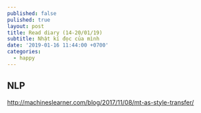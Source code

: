 ```yaml
---
published: false
pulished: true
layout: post
title: Read diary (14-20/01/19)
subtitle: Nhật kí đọc của mình
date: '2019-01-16 11:44:00 +0700'
categories:
  - happy
---
```

## NLP
http://machineslearner.com/blog/2017/11/08/mt-as-style-transfer/



